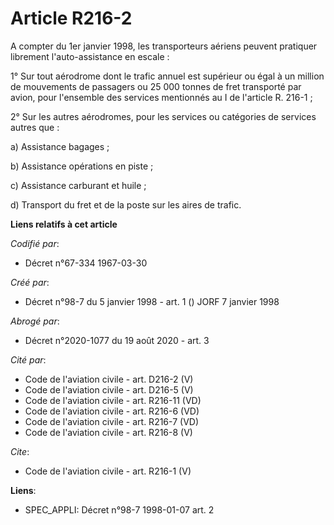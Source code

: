 # Article R216-2

A compter du 1er janvier 1998, les transporteurs aériens peuvent pratiquer librement l'auto-assistance en escale : 

1° Sur tout aérodrome dont le trafic annuel est supérieur ou égal à un million de mouvements de passagers ou 25 000 tonnes de
fret transporté par avion, pour l'ensemble des services mentionnés au I de l'article R. 216-1 ; 

2° Sur les autres aérodromes, pour les services ou catégories de services autres que : 

a) Assistance bagages ; 

b) Assistance opérations en piste ; 

c) Assistance carburant et huile ; 

d) Transport du fret et de la poste sur les aires de trafic.

**Liens relatifs à cet article**

_Codifié par_:

  - Décret n°67-334 1967-03-30

_Créé par_:

  - Décret n°98-7 du 5 janvier 1998 - art. 1 () JORF 7 janvier 1998

_Abrogé par_:

  - Décret n°2020-1077 du 19 août 2020 - art. 3

_Cité par_:

  - Code de l'aviation civile - art. D216-2 (V)
  - Code de l'aviation civile - art. D216-5 (V)
  - Code de l'aviation civile - art. R216-11 (VD)
  - Code de l'aviation civile - art. R216-6 (VD)
  - Code de l'aviation civile - art. R216-7 (VD)
  - Code de l'aviation civile - art. R216-8 (V)

_Cite_:

  - Code de l'aviation civile - art. R216-1 (V)

**Liens**:

  - SPEC_APPLI: Décret n°98-7 1998-01-07 art. 2
